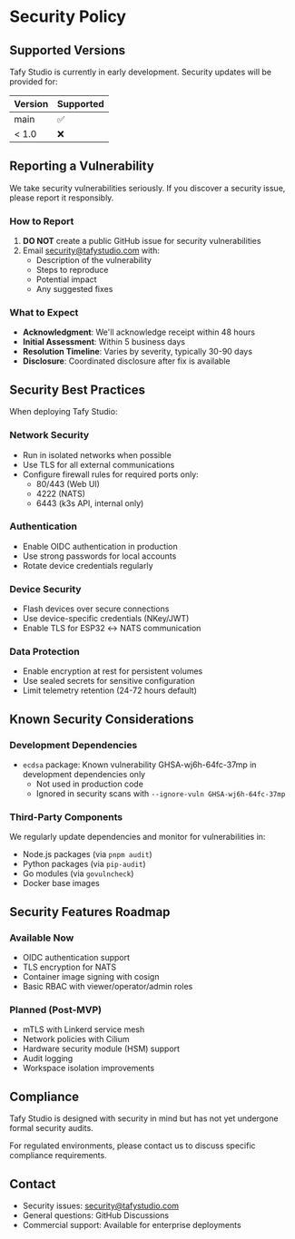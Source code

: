 # Security Policy

## Supported Versions

Tafy Studio is currently in early development. Security updates will be provided for:

| Version | Supported          |
| ------- | ------------------ |
| main    | :white_check_mark: |
| < 1.0   | :x:                |

## Reporting a Vulnerability

We take security vulnerabilities seriously. If you discover a security issue, please report it responsibly.

### How to Report

1. **DO NOT** create a public GitHub issue for security vulnerabilities
2. Email security@tafystudio.com with:
   - Description of the vulnerability
   - Steps to reproduce
   - Potential impact
   - Any suggested fixes

### What to Expect

- **Acknowledgment**: We'll acknowledge receipt within 48 hours
- **Initial Assessment**: Within 5 business days
- **Resolution Timeline**: Varies by severity, typically 30-90 days
- **Disclosure**: Coordinated disclosure after fix is available

## Security Best Practices

When deploying Tafy Studio:

### Network Security
- Run in isolated networks when possible
- Use TLS for all external communications
- Configure firewall rules for required ports only:
  - 80/443 (Web UI)
  - 4222 (NATS)
  - 6443 (k3s API, internal only)

### Authentication
- Enable OIDC authentication in production
- Use strong passwords for local accounts
- Rotate device credentials regularly

### Device Security
- Flash devices over secure connections
- Use device-specific credentials (NKey/JWT)
- Enable TLS for ESP32 ↔ NATS communication

### Data Protection
- Enable encryption at rest for persistent volumes
- Use sealed secrets for sensitive configuration
- Limit telemetry retention (24-72 hours default)

## Known Security Considerations

### Development Dependencies
- `ecdsa` package: Known vulnerability GHSA-wj6h-64fc-37mp in development dependencies only
  - Not used in production code
  - Ignored in security scans with `--ignore-vuln GHSA-wj6h-64fc-37mp`

### Third-Party Components
We regularly update dependencies and monitor for vulnerabilities in:
- Node.js packages (via `pnpm audit`)
- Python packages (via `pip-audit`)
- Go modules (via `govulncheck`)
- Docker base images

## Security Features Roadmap

### Available Now
- OIDC authentication support
- TLS encryption for NATS
- Container image signing with cosign
- Basic RBAC with viewer/operator/admin roles

### Planned (Post-MVP)
- mTLS with Linkerd service mesh
- Network policies with Cilium
- Hardware security module (HSM) support
- Audit logging
- Workspace isolation improvements

## Compliance

Tafy Studio is designed with security in mind but has not yet undergone formal security audits. 

For regulated environments, please contact us to discuss specific compliance requirements.

## Contact

- Security issues: security@tafystudio.com
- General questions: GitHub Discussions
- Commercial support: Available for enterprise deployments